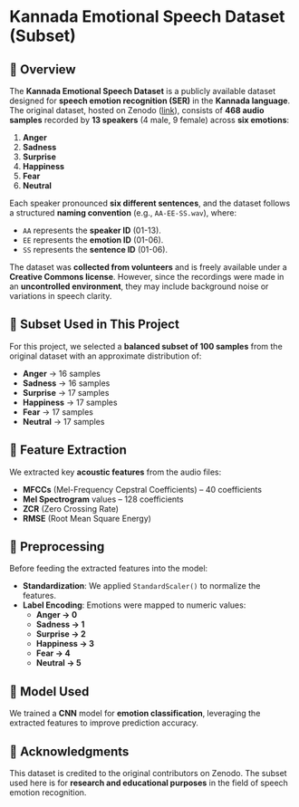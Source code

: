 # Kannada Emotional Speech Dataset (Subset)

## 📌 Overview
The **Kannada Emotional Speech Dataset** is a publicly available dataset designed for **speech emotion recognition (SER)** in the **Kannada language**. The original dataset, hosted on Zenodo ([link](https://zenodo.org/records/6345107)), consists of **468 audio samples** recorded by **13 speakers** (4 male, 9 female) across **six emotions**:

1. **Anger**
2. **Sadness**
3. **Surprise**
4. **Happiness**
5. **Fear**
6. **Neutral**

Each speaker pronounced **six different sentences**, and the dataset follows a structured **naming convention** (e.g., `AA-EE-SS.wav`), where:
- `AA` represents the **speaker ID** (01-13).
- `EE` represents the **emotion ID** (01-06).
- `SS` represents the **sentence ID** (01-06).

The dataset was **collected from volunteers** and is freely available under a **Creative Commons license**. However, since the recordings were made in an **uncontrolled environment**, they may include background noise or variations in speech clarity.

## 📌 Subset Used in This Project
For this project, we selected a **balanced subset of 100 samples** from the original dataset with an approximate distribution of:
- **Anger** → 16 samples
- **Sadness** → 16 samples
- **Surprise** → 17 samples
- **Happiness** → 17 samples
- **Fear** → 17 samples
- **Neutral** → 17 samples

## 📌 Feature Extraction
We extracted key **acoustic features** from the audio files:
- **MFCCs** (Mel-Frequency Cepstral Coefficients) – 40 coefficients
- **Mel Spectrogram** values – 128 coefficients
- **ZCR** (Zero Crossing Rate)
- **RMSE** (Root Mean Square Energy)

## 📌 Preprocessing
Before feeding the extracted features into the model:
- **Standardization**: We applied `StandardScaler()` to normalize the features.
- **Label Encoding**: Emotions were mapped to numeric values:
  - **Anger → 0**
  - **Sadness → 1**
  - **Surprise → 2**
  - **Happiness → 3**
  - **Fear → 4**
  - **Neutral → 5**

## 📌 Model Used
We trained a **CNN** model for **emotion classification**, leveraging the extracted features to improve prediction accuracy.

## 📌 Acknowledgments
This dataset is credited to the original contributors on Zenodo. The subset used here is for **research and educational purposes** in the field of speech emotion recognition.
